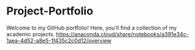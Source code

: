 # Project-Portfolio
Welcome to my GitHub portfolio! Here, you'll find a collection of my academic projects. 
https://anaconda.cloud/share/notebooks/a391e34c-1aea-4d52-a8e5-1f435c2c0d12/overview

